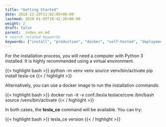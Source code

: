```yaml
---
title: "Getting Started"
date: 2018-12-29T11:02:05+06:00
lastmod: 2020-01-05T10:42:26+06:00
weight: 2
draft: false
parent: _index.en.md
# search related keywords
keywords: ["install", "production", "docker", "self-hosted", "deployment"]
---
```


For the installation process, you will need a computer with Python 3 installed. It is highly recommended using a 
virtual environment.

{{< highlight bash >}}
python -m venv venv
source venv/bin/activate
pip install tesla-ce
{{< / highlight >}}

Alternatively, you can use a docker image to run the installation commands:

{{< highlight bash >}}
docker run -it -v conf:/tesla teslace/core /bin/bash
source /venv/bin/activate
{{< / highlight >}}

In both cases, the **tesla_ce** command will be available. You can try:

{{< highlight bash >}}
tesla_ce version
{{< / highlight >}}

